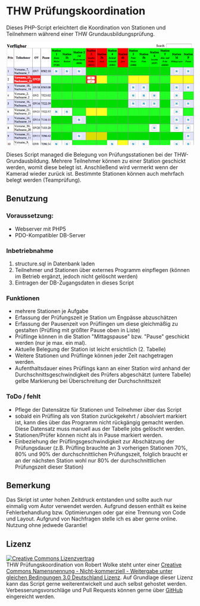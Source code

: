 THW Prüfungskoordination
========================

Dieses PHP-Script erleichtert die Koordination von Stationen und Teilnehmern während einer THW Grundausbildungsprüfung. 

![Screenshot](https://github.com/rwolke/thw-pruefungskoordination/raw/master/images/screenshot.png)

Dieses Script managed die Belegung von Prüfungsstationen bei der THW-Grundausbildung. Mehrere
Teilnehmer können zu einer Station geschickt werden, womit diese belegt ist. Anschließend wird
vermerkt wenn der Kamerad wieder zurück ist. Bestimmte Stationen können auch mehrfach belegt
werden (Teamprüfung).
 
## Benutzung

### Voraussetzung: 

* Webserver mit PHP5 
* PDO-Kompatibler DB-Server

### Inbetriebnahme

1. structure.sql in Datenbank laden
2. Teilnehmer und Stationen über externes Programm einpflegen (können im Betrieb ergänzt, jedoch nicht gelöscht werden)
3. Eintragen der DB-Zugangsdaten in dieses Script

### Funktionen
- mehrere Stationen je Aufgabe
- Erfassung der Prüfungszeit je Station um Engpässe abzuschätzen
- Erfassung der Pausenzeit von Prüflingen um diese gleichmäßig zu gestalten (Prüfling mit größter Pause oben in Liste)
- Prüflinge können in die Station "Mittagspause" bzw. "Pause" geschickt werden (nur je max. ein mal).  
- Aktuelle Belegung der Station ist leicht ersichtlich (2. Tabelle)
- Weitere Stationen und Prüflinge können jeder Zeit nachgetragen werden.
- Aufenthaltsdauer eines Prüflings kann an einer Station wird anhand der Durchschnittsgeschwindigkeit des Prüfers abgeschätzt
  (untere Tabelle) gelbe Markierung bei Überschreitung der Durchschnittszeit

### ToDo / fehlt
- Pflege der Datensätze für Stationen und Teilnehmer über das Script
- sobald ein Prüfling als von Station zurückgekehrt / absolviert markiert ist, kann dies über das Programm nicht rückgängig
  gemacht werden. Diese Datensatz muss manuell aus der Tabelle jobs gelöscht werden.
- Stationen/Prüfer können nicht als in Pause markiert werden.
- Einbeziehung der Prüflingsgeschwindigkeit zur Abschätzung der Prüfungsdauer (z.B. Prüfling brauchte an 3 vorherigen 
  Stationen 70%, 80% und 90% der durchschnittlichen Prüfungszeit, folglich braucht er an der nächsten Station wohl nur 
  80% der durchschnittlichen Prüfungszeit dieser Station)

## Bemerkung

Das Skript ist unter hohen Zeitdruck entstanden und sollte auch nur einmalig vom Autor verwendet werden. Aufgrund dessen enthält es keine Fehlerbehandlung bzw. Optimierungen oder gar eine Trennung von Code und Layout. Aufgrund von Nachfragen stelle ich es aber gerne online. Nutzung ohne jedwede Garantie!

## Lizenz

<a rel="license" href="http://creativecommons.org/licenses/by-nc-sa/3.0/de/" class="ui-link"><img alt="Creative Commons Lizenzvertrag" style="border-width:0" src="http://i.creativecommons.org/l/by-nc-sa/3.0/de/88x31.png"></img></a><br />
<span xmlns:dct="http://purl.org/dc/terms/" property="dct:title">THW Prüfungskoordination</span> von <span xmlns:cc="http://creativecommons.org/ns#" property="cc:attributionName">Robert Wolke</span> steht unter einer <a rel="license" href="http://creativecommons.org/licenses/by-nc-sa/3.0/de/" class="ui-link">Creative Commons Namensnennung - Nicht-kommerziell - Weitergabe unter gleichen Bedingungen 3.0 Deutschland Lizenz</a>.
Auf Grundlage dieser Lizenz kann das Script gerne weiterentwickelt und auch selbst gehostet werden. Verbesserungsvorschläge und Pull Requests können gerne über <a href="http://github.com/rwolke/thw-pruefungskoordination">GitHub</a> eingereicht werden.

